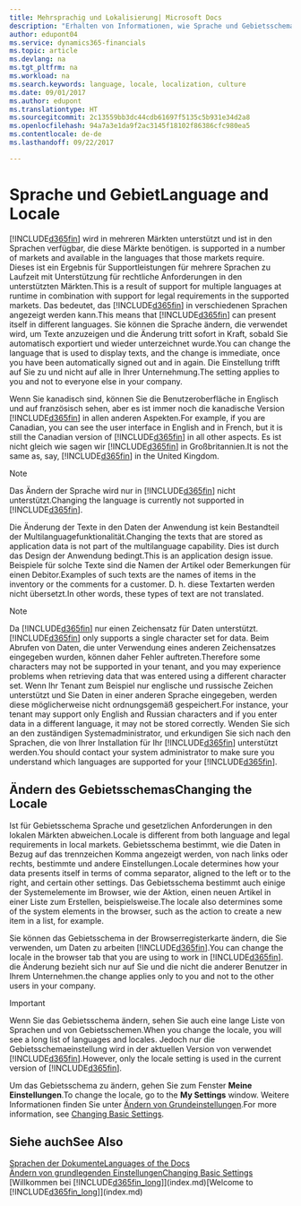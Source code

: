 ```yaml
---
title: Mehrsprachig und Lokalisierung| Microsoft Docs
description: "Erhalten von Informationen, wie Sprache und Gebietsschema die Benutzeroberfläche in Dynamics 365 beeinflussen."
author: edupont04
ms.service: dynamics365-financials
ms.topic: article
ms.devlang: na
ms.tgt_pltfrm: na
ms.workload: na
ms.search.keywords: language, locale, localization, culture
ms.date: 09/01/2017
ms.author: edupont
ms.translationtype: HT
ms.sourcegitcommit: 2c13559bb3dc44cdb61697f5135c5b931e34d2a8
ms.openlocfilehash: 94a7a3e1da9f2ac3145f18102f86386cfc980ea5
ms.contentlocale: de-de
ms.lasthandoff: 09/22/2017

---
```

# <a name="language-and-locale"></a><span data-ttu-id="71941-103">Sprache und  Gebiet</span><span class="sxs-lookup"><span data-stu-id="71941-103">Language and Locale</span></span>
[!INCLUDE[d365fin](includes/d365fin_md.md)]<span data-ttu-id="71941-104"> wird in mehreren Märkten unterstützt und ist in den Sprachen verfügbar, die diese Märkte benötigen.</span><span class="sxs-lookup"><span data-stu-id="71941-104"> is supported in a number of markets and available in the languages that those markets require.</span></span> <span data-ttu-id="71941-105">Dieses ist ein Ergebnis für Supportleistungen für mehrere Sprachen zu Laufzeit mit Unterstützung für rechtliche Anforderungen in den unterstützten Märkten.</span><span class="sxs-lookup"><span data-stu-id="71941-105">This is a result of support for multiple languages at runtime in combination with support for legal requirements in the supported markets.</span></span> <span data-ttu-id="71941-106">Das bedeutet, das [!INCLUDE[d365fin](includes/d365fin_md.md)] in verschiedenen Sprachen angezeigt werden kann.</span><span class="sxs-lookup"><span data-stu-id="71941-106">This means that [!INCLUDE[d365fin](includes/d365fin_md.md)] can present itself in different languages.</span></span> <span data-ttu-id="71941-107">Sie können die Sprache ändern, die verwendet wird, um Texte anzuzeigen und die Änderung tritt sofort in Kraft, sobald Sie automatisch exportiert und wieder unterzeichnet wurde.</span><span class="sxs-lookup"><span data-stu-id="71941-107">You can change the language that is used to display texts, and the change is immediate, once you have been automatically signed out and in again.</span></span> <span data-ttu-id="71941-108">Die Einstellung trifft auf Sie zu und nicht auf alle in Ihrer Unternehmung.</span><span class="sxs-lookup"><span data-stu-id="71941-108">The setting applies to you and not to everyone else in your company.</span></span>  

<span data-ttu-id="71941-109">Wenn Sie kanadisch sind, können Sie die Benutzeroberfläche in Englisch und auf französisch sehen, aber es ist immer noch die kanadische Version [!INCLUDE[d365fin](includes/d365fin_md.md)] in allen anderen Aspekten.</span><span class="sxs-lookup"><span data-stu-id="71941-109">For example, if you are Canadian, you can see the user interface in English and in French, but it is still the Canadian version of [!INCLUDE[d365fin](includes/d365fin_md.md)] in all other aspects.</span></span> <span data-ttu-id="71941-110">Es ist nicht gleich wie sagen wir [!INCLUDE[d365fin](includes/d365fin_md.md)] in Großbritannien.</span><span class="sxs-lookup"><span data-stu-id="71941-110">It is not the same as, say, [!INCLUDE[d365fin](includes/d365fin_md.md)] in the United Kingdom.</span></span>  

> [!NOTE]  
>  <span data-ttu-id="71941-111">Das Ändern der Sprache wird nur in [!INCLUDE[d365fin](includes/d365fin_md.md)] nicht unterstützt.</span><span class="sxs-lookup"><span data-stu-id="71941-111">Changing the language is currently not supported in [!INCLUDE[d365fin](includes/d365fin_md.md)].</span></span>

<span data-ttu-id="71941-112">Die Änderung der Texte in den Daten der Anwendung ist kein Bestandteil der Multilanguagefunktionalität.</span><span class="sxs-lookup"><span data-stu-id="71941-112">Changing the texts that are stored as application data is not part of the multilanguage capability.</span></span> <span data-ttu-id="71941-113">Dies ist durch das Design der Anwendung bedingt.</span><span class="sxs-lookup"><span data-stu-id="71941-113">This is an application design issue.</span></span> <span data-ttu-id="71941-114">Beispiele für solche Texte sind die Namen der Artikel oder Bemerkungen für einen Debitor.</span><span class="sxs-lookup"><span data-stu-id="71941-114">Examples of such texts are the names of items in the inventory or the comments for a customer.</span></span> <span data-ttu-id="71941-115">D. h. diese Textarten werden nicht übersetzt.</span><span class="sxs-lookup"><span data-stu-id="71941-115">In other words, these types of text are not translated.</span></span>  

> [!NOTE]  
>  <span data-ttu-id="71941-116">Da  [!INCLUDE[d365fin](includes/d365fin_md.md)] nur einen Zeichensatz für Daten unterstützt.</span><span class="sxs-lookup"><span data-stu-id="71941-116">[!INCLUDE[d365fin](includes/d365fin_md.md)] only supports a single character set for data.</span></span> <span data-ttu-id="71941-117">Beim Abrufen von Daten, die unter Verwendung eines anderen Zeichensatzes eingegeben wurden, können daher Fehler auftreten.</span><span class="sxs-lookup"><span data-stu-id="71941-117">Therefore some characters may not be supported in your tenant, and you may experience problems when retrieving data that was entered using a different character set.</span></span> <span data-ttu-id="71941-118">Wenn Ihr Tenant zum Beispiel nur englische und russische Zeichen unterstützt und Sie Daten in einer anderen Sprache eingegeben, werden diese möglicherweise nicht ordnungsgemäß gespeichert.</span><span class="sxs-lookup"><span data-stu-id="71941-118">For instance, your tenant may support only English and Russian characters and if you enter data in a different language, it may not be stored correctly.</span></span> <span data-ttu-id="71941-119">Wenden Sie sich an den zuständigen Systemadministrator, und erkundigen Sie sich nach den Sprachen, die von Ihrer Installation für Ihr [!INCLUDE[d365fin](includes/d365fin_md.md)] unterstützt werden.</span><span class="sxs-lookup"><span data-stu-id="71941-119">You should contact your system administrator to make sure you understand which languages are supported for your [!INCLUDE[d365fin](includes/d365fin_md.md)].</span></span>  

## <a name="changing-the-locale"></a><span data-ttu-id="71941-120">Ändern des Gebietsschemas</span><span class="sxs-lookup"><span data-stu-id="71941-120">Changing the Locale</span></span>
<span data-ttu-id="71941-121">Ist für Gebietsschema Sprache und gesetzlichen Anforderungen in den lokalen Märkten abweichen.</span><span class="sxs-lookup"><span data-stu-id="71941-121">Locale is different from both language and legal requirements in local markets.</span></span> <span data-ttu-id="71941-122">Gebietsschema bestimmt, wie die Daten in Bezug auf das trennzeichen Komma angezeigt werden, von nach links oder rechts, bestimmte und andere Einstellungen.</span><span class="sxs-lookup"><span data-stu-id="71941-122">Locale determines how your data presents itself in terms of comma separator, aligned to the left or to the right, and certain other settings.</span></span> <span data-ttu-id="71941-123">Das Gebietsschema bestimmt auch einige der Systemelemente im Browser, wie der Aktion, einen neuen Artikel in einer Liste zum Erstellen, beispielsweise.</span><span class="sxs-lookup"><span data-stu-id="71941-123">The locale also determines some of the system elements in the browser, such as the action to create a new item in a list, for example.</span></span>  

<span data-ttu-id="71941-124">Sie können das Gebietsschema in der Browserregisterkarte ändern, die Sie verwenden, um Daten zu arbeiten [!INCLUDE[d365fin](includes/d365fin_md.md)].</span><span class="sxs-lookup"><span data-stu-id="71941-124">You can change the locale in the browser tab that you are using to work in [!INCLUDE[d365fin](includes/d365fin_md.md)].</span></span> <span data-ttu-id="71941-125">die Änderung bezieht sich nur auf Sie  und die nicht die anderer Benutzer in Ihrem Unternehmen.</span><span class="sxs-lookup"><span data-stu-id="71941-125">the change applies only to you and not to the other users in your company.</span></span>  

> [!IMPORTANT]  
>  <span data-ttu-id="71941-126">Wenn Sie das Gebietsschema ändern, sehen Sie auch eine lange Liste von Sprachen und von Gebietsschemen.</span><span class="sxs-lookup"><span data-stu-id="71941-126">When you change the locale, you will see a long list of languages and locales.</span></span> <span data-ttu-id="71941-127">Jedoch nur die Gebietsschemaeinstellung wird in der aktuellen Version von verwendet [!INCLUDE[d365fin](includes/d365fin_md.md)].</span><span class="sxs-lookup"><span data-stu-id="71941-127">However, only the locale setting is used in the current version of [!INCLUDE[d365fin](includes/d365fin_md.md)].</span></span>  

<span data-ttu-id="71941-128">Um das Gebietsschema zu ändern, gehen Sie zum Fenster **Meine Einstellungen**.</span><span class="sxs-lookup"><span data-stu-id="71941-128">To change the locale, go to the **My Settings** window.</span></span> <span data-ttu-id="71941-129">Weitere Informationen finden Sie unter [Ändern von Grundeinstellungen](ui-change-basic-settings.md).</span><span class="sxs-lookup"><span data-stu-id="71941-129">For more information, see [Changing Basic Settings](ui-change-basic-settings.md).</span></span>  

## <a name="see-also"></a><span data-ttu-id="71941-130">Siehe auch</span><span class="sxs-lookup"><span data-stu-id="71941-130">See Also</span></span>  
[<span data-ttu-id="71941-131">Sprachen der Dokumente</span><span class="sxs-lookup"><span data-stu-id="71941-131">Languages of the Docs</span></span>](about-languages.md)  
[<span data-ttu-id="71941-132">Ändern von grundlegenden Einstellungen</span><span class="sxs-lookup"><span data-stu-id="71941-132">Changing Basic Settings</span></span>](ui-change-basic-settings.md)  
<span data-ttu-id="71941-133">[Willkommen bei [!INCLUDE[d365fin_long](includes/d365fin_long_md.md)]](index.md)</span><span class="sxs-lookup"><span data-stu-id="71941-133">[Welcome to [!INCLUDE[d365fin_long](includes/d365fin_long_md.md)]](index.md)</span></span>  

